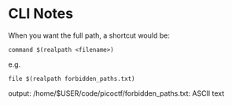 # CLI Notes

When you want the full path, a shortcut would be:
```
command $(realpath <filename>)
```
e.g.
```
file $(realpath forbidden_paths.txt)
```
output:
/home/$USER/code/picoctf/forbidden_paths.txt: ASCII text
